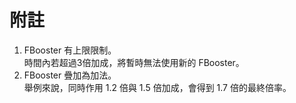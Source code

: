 # 附註

1. FBooster 有上限限制。\
   時間內若超過3倍加成，將暫時無法使用新的 FBooster。
2. FBooster 疊加為加法。\
   舉例來說，同時作用 1.2 倍與 1.5 倍加成，會得到 1.7 倍的最終倍率。
